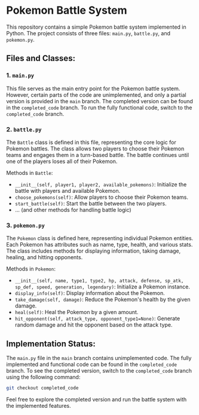 # Pokemon Battle System

This repository contains a simple Pokemon battle system implemented in Python. The project consists of three files: `main.py`, `battle.py`, and `pokemon.py`.

## Files and Classes:

### 1. `main.py`

This file serves as the main entry point for the Pokemon battle system. However, certain parts of the code are unimplemented, and only a partial version is provided in the `main` branch. The completed version can be found in the `completed_code` branch. To run the fully functional code, switch to the `completed_code` branch.

### 2. `battle.py`

The `Battle` class is defined in this file, representing the core logic for Pokemon battles. The class allows two players to choose their Pokemon teams and engages them in a turn-based battle. The battle continues until one of the players loses all of their Pokemon.

Methods in `Battle`:
- `__init__(self, player1, player2, available_pokemons)`: Initialize the battle with players and available Pokemon.
- `choose_pokemons(self)`: Allow players to choose their Pokemon teams.
- `start_battle(self)`: Start the battle between the two players.
- ... (and other methods for handling battle logic)

### 3. `pokemon.py`

The `Pokemon` class is defined here, representing individual Pokemon entities. Each Pokemon has attributes such as name, type, health, and various stats. The class includes methods for displaying information, taking damage, healing, and hitting opponents.

Methods in `Pokemon`:
- `__init__(self, name, type1, type2, hp, attack, defense, sp_atk, sp_def, speed, generation, legendary)`: Initialize a Pokemon instance.
- `display_info(self)`: Display information about the Pokemon.
- `take_damage(self, damage)`: Reduce the Pokemon's health by the given damage.
- `heal(self)`: Heal the Pokemon by a given amount.
- `hit_opponent(self, attack_type, opponent_type1=None)`: Generate random damage and hit the opponent based on the attack type.

## Implementation Status:

The `main.py` file in the `main` branch contains unimplemented code. The fully implemented and functional code can be found in the `completed_code` branch. To see the completed version, switch to the `completed_code` branch using the following command:

```bash
git checkout completed_code
```

Feel free to explore the completed version and run the battle system with the implemented features.

